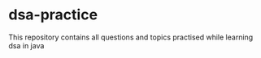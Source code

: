 # dsa-practice

This repository contains all questions and topics practised while learning dsa in java 
